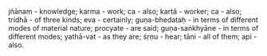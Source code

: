 jñānam - knowledge; karma - work; ca - also; kartā - worker; ca - also; tridhā - of three kinds; eva - certainly; guṇa-bhedataḥ - in terms of different modes of material nature; procyate - are said; guṇa-saṅkhyāne - in terms of different modes; yathā-vat - as they are; śṛṇu - hear; tāni - all of them; api - also.
